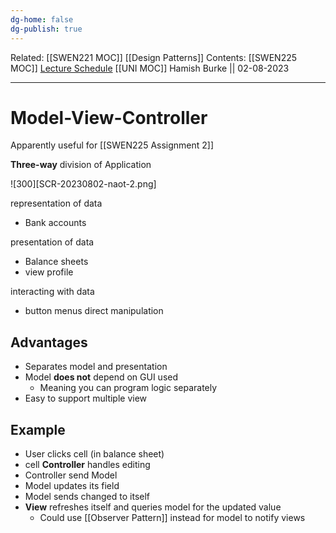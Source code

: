 ```yaml
---
dg-home: false
dg-publish: true
---
```

Related: [[SWEN221 MOC]] [[Design Patterns]]
Contents: [[SWEN225 MOC]]
[Lecture Schedule](https://ecs.wgtn.ac.nz/Courses/SWEN225_2023T2/CourseSchedule)
[[UNI MOC]]
Hamish Burke || 02-08-2023
***

# Model-View-Controller

Apparently useful for [[SWEN225 Assignment 2]]

**Three-way** division of Application

![300][SCR-20230802-naot-2.png]

representation of data
- Bank accounts

presentation of data
- Balance sheets
- view profile

interacting with data
- button menus direct manipulation

## Advantages

- Separates model and presentation
- Model **does not** depend on GUI used
	- Meaning you can program logic separately
 - Easy to support multiple view

## Example

- User clicks cell (in balance sheet)
- cell **Controller** handles editing
- Controller send Model
- Model updates its field
- Model sends changed to itself
- **View** refreshes itself and queries model for the updated value
	- Could use [[Observer Pattern]] instead for model to notify views

